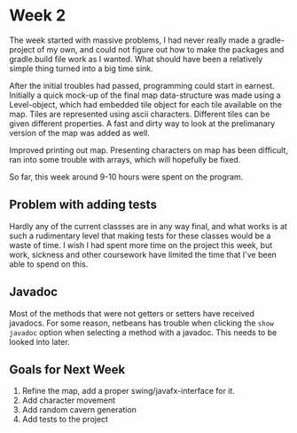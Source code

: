 # Week 2

The week started with massive problems, I had never really made a gradle-project of my own, and could not figure out how to make the packages and gradle.build file work as I wanted. What should have been a relatively simple thing turned into a big time sink.

After the initial troubles had passed, programming could start in earnest. Initially a quick mock-up of the final map data-structure was made using a Level-object, which had embedded tile object for each tile available on the map. Tiles are represented using ascii characters. Different tiles can be given different properties. A fast and dirty way to look at the prelimanary version of the map was added as well.

Improved printing out map. Presenting characters on map has been difficult, ran into some trouble with arrays, which will hopefully be fixed.

So far, this week around 9-10 hours were spent on the program.


## Problem with adding tests

Hardly any of the current classses are in any way final, and what works is at such a rudimentary level that making tests for these classes would be a waste of time. I wish I had spent more time on the project this week, but work, sickness and other coursework have limited the time that I've been able to spend on this.

## Javadoc

Most of the methods that were not getters or setters have received javadocs. For some reason, netbeans has trouble when clicking the `show javadoc` option when selecting a method with a javadoc. This needs to be looked into later.


## Goals for Next Week

1. Refine the map, add a proper swing/javafx-interface for it.
2. Add character movement
3. Add random cavern generation
4. Add tests to the project
